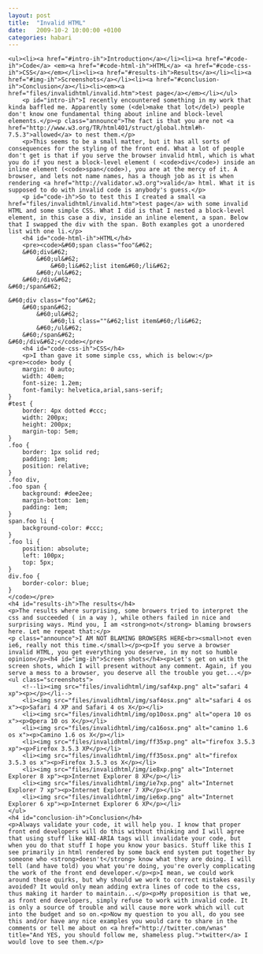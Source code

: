 ```yaml
---
layout: post
title:  "Invalid HTML"
date:   2009-10-2 10:00:00 +0100
categories: habari
---
```

	<ul><li><a href="#intro-ih">Introduction</a></li><li><a href="#code-ih">Code</a> <em><a href="#code-html-ih">HTML</a> <a href="#code-css-ih">CSS</a></em></li><li><a href="#results-ih">Results</a></li><li><a href="#img-ih">Screenshots</a></li><li><a href="#conclusion-ih">Conclusion</a></li><li><em><a href="files/invalidhtml/invalid.htm">test page</a></em></li></ul>
		<p id="intro-ih">I recently encountered something in my work that kinda baffled me. Apparently some (<del>make that lot</del>) people don't know one fundamental thing about inline and block-level elements.</p><p class="announce">The fact is that you are not <a href="http://www.w3.org/TR/html401/struct/global.html#h-7.5.3">allowed</a> to nest them.</p>
		<p>This seems to be a small matter, but it has all sorts of consequences for the styling of the front end. What a lot of people don't get is that if you serve the browser invalid html, which is what you do if you nest a block-level element ( <code>div</code>) inside an inline element (<code>span</code>), you are at the mercy of it. A browser, and lets not name names, has a though job as it is when rendering <a href="http://validator.w3.org">valid</a> html. What it is supposed to do with invalid code is anybody's guess.</p>
		<p id="code-ih">So to test this I created a small <a href="files/invalidhtml/invalid.htm">test page</a> with some invalid HTML and some simple CSS. What I did is that I nested a block-level element, in this case a div, inside an inline element, a span. Below that I swapped the div with the span. Both examples got a unordered list with one li.</p>
		<h4 id="code-html-ih">HTML</h4>
		<pre><code>&#60;span class="foo"&#62;
		&#60;div&#62;
			&#60;ul&#62;
				&#60;li&#62;list item&#60;/li&#62;
			&#60;/ul&#62;
		&#60;/div&#62;
	&#60;/span&#62;

	&#60;div class="foo"&#62;
		&#60;span&#62;
			&#60;ul&#62;
				&#60;li class=""&#62;list item&#60;/li&#62;
			&#60;/ul&#62;
		&#60;/span&#62;
	&#60;/div&#62;</code></pre>
		<h4 id="code-css-ih">CSS</h4>
		<p>I than gave it some simple css, which is below:</p>
	<pre><code>	body {
		margin: 0 auto;
		width: 40em;
		font-size: 1.2em;
		font-family: helvetica,arial,sans-serif;
	}
	#test {
		border: 4px dotted #ccc;
		width: 200px;
		height: 200px;
		margin-top: 5em;
	}
	.foo {
		border: 1px solid red;
		padding: 1em;
		position: relative;
	}
	.foo div,
	.foo span {
		background: #dee2ee;
		margin-bottom: 1em;
		padding: 1em;
	}
	span.foo li {
		background-color: #ccc;
	}
	.foo li {
		position: absolute;
		left: 100px;
		top: 5px;
	}
	div.foo {
		border-color: blue;
	}
	</code></pre>
	<h4 id="results-ih">The results</h4>
	<p>The results where surprising, some browers tried to interpret the css and succeeded ( in a way ), while others failed in nice and surprising ways. Mind you, I am <strong>not</strong> blaming browsers here. Let me repeat that:</p>
	<p class="announce">I AM NOT BLAMING BROWSERS HERE<br><small>not even ie6, really not this time.</small></p><p>If you serve a browser invalid HTML, you get everything you deserve, in my not so humble opinion</p><h4 id="img-ih">Screen shots</h4><p>Let's get on with the screen shots, which I will present without any comment. Again, if you serve a mess to a browser, you deserve all the trouble you get...</p>
	<ul class="screenshots">
		<!--li><img src="files/invalidhtml/img/saf4xp.png" alt="safari 4 xp"><p></p></li-->
		<li><img src="files/invalidhtml/img/saf4osx.png" alt="safari 4 os x"><p>Safari 4 XP and Safari 4 os X</p></li>
		<li><img src="files/invalidhtml/img/op10osx.png" alt="opera 10 os x"><p>Opera 10 os X</p></li>
		<li><img src="files/invalidhtml/img/ca16osx.png" alt="camino 1.6 os x"><p>Camino 1.6 os X</p></li>
		<li><img src="files/invalidhtml/img/ff35xp.png" alt="firefox 3.5.3 xp"><p>Firefox 3.5.3 XP</p></li>
		<li><img src="files/invalidhtml/img/ff35osx.png" alt="firefox 3.5.3 os x"><p>Firefox 3.5.3 os X</p></li>
		<li><img src="files/invalidhtml/img/ie8xp.png" alt="Internet Explorer 8 xp"><p>Internet Explorer 8 XP</p></li>
		<li><img src="files/invalidhtml/img/ie7xp.png" alt="Internet Explorer 7 xp"><p>Internet Explorer 7 XP</p></li>
		<li><img src="files/invalidhtml/img/ie6xp.png" alt="Internet Explorer 6 xp"><p>Internet Explorer 6 XP</p></li>
	</ul>
	<h4 id="conclusion-ih">Conclusion</h4>
	<p>Always validate your code, it will help you. I know that proper front end developers will do this without thinking and I will agree that using stuff like WAI-ARIA tags will invalidate your code, but when you do that stuff I hope you know your basics. Stuff like this I see primarily in html rendered by some back end system put together by someone who <strong>doesn't</strong> know what they are doing. I will tell (and have told) you what you're doing, you're overly complicating the work of the front end developer.</p><p>I mean, we could work around these quirks, but why should we work to correct mistakes easily avoided? It would only mean adding extra lines of code to the css, thus making it harder to maintain...</p><p>My proposition is that we, as front end developers, simply refuse to work with invalid code. It is only a source of trouble and will cause more work which will cut into the budget and so on.<p>Now my question to you all, do you see this and/or have any nice examples you would care to share in the comments or tell me about on <a href="http://twitter.com/wnas" title="And YES, you should follow me, shameless plug.">twitter</a> I would love to see them.</p>